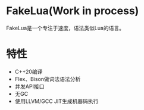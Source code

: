 # FakeLua(Work in process)
FakeLua是一个专注于速度，语法类似Lua的语言。

# 特性
* C++20编译
* Flex、Bison做词法语法分析
* 并发API接口
* 无GC
* 使用LLVM/GCC JIT生成机器码执行

